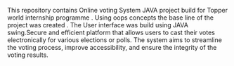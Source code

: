 This repository contains Online voting System JAVA project build for Topper world internship programme .
Using oops concepts the base line of the project was created .
The User interface was build using JAVA swing.Secure and efficient
platform that allows users to cast their votes electronically for various elections or polls. The system
aims to streamline the voting process, improve accessibility, and ensure the integrity of the voting results.
